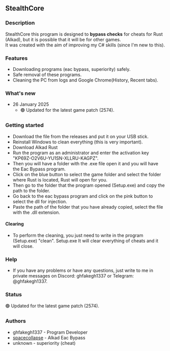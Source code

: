 ## StealthCore

### Description

StealthCore this program is designed to **bypass checks** for cheats for Rust (Alkad), but it is possible that it will be for other games. \
It was created with the aim of improving my C# skills (since I'm new to this).

### Features

- Downloading programs (eac bypass, superiority) safely.
- Safe removal of these programs.
- Cleaning the PC from logs and Google Chrome(History, Recent tabs).

### What's new

* 26 January 2025
  * 🟢 Updated for the latest game patch (2574).

### Getting started

- Download the file from the releases and put it on your USB stick.
- Reinstall Windows to clean everything (this is very important).
- Download Alkad Rust
- Run the program as an administrator and enter the activation key "KP69Z-O2V6U-YU1SN-XLLRU-KAGPZ".
- Then you will have a folder with the .exe file open it and you will have the Eac Bypass program.
- Click on the blue button to select the game folder and select the folder where Rust is located, Rust will open for you.
- Then go to the folder that the program opened (Setup.exe) and copy the path to the folder.
- Go back to the eac bypass program and click on the pink button to select the dll for injection.
- Paste the path of the folder that you have already copied, select the file with the .dll extension.
#### Clearing
- To perform the cleaning, you just need to write in the program (Setup.exe) "clean". Setup.exe It will clear everything of cheats and it will close.

### Help

- If you have any problems or have any questions, just write to me in private messages on Discord: ghfakegh1337 or Telegram: @ghfakegh1337.

### Status

🟢 Updated for the latest game patch (2574).

### Authors

- ghfakegh1337 - Program Developer
- [spacecollapse](https://github.com/spacecollapse/alkad-eac-bypass) - Alkad Eac Bypass
- unknown - superiority (cheat)
